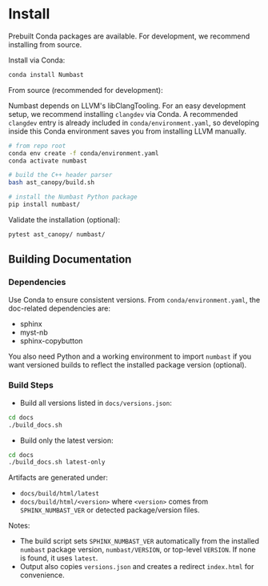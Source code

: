 # Install

Prebuilt Conda packages are available. For development, we recommend installing from source.

Install via Conda:

```bash
conda install Numbast
```

From source (recommended for development):

Numbast depends on LLVM's libClangTooling. For an easy development setup, we recommend installing `clangdev` via Conda. A recommended `clangdev` entry is already included in `conda/environment.yaml`, so developing inside this Conda environment saves you from installing LLVM manually.

```bash
# from repo root
conda env create -f conda/environment.yaml
conda activate numbast

# build the C++ header parser
bash ast_canopy/build.sh

# install the Numbast Python package
pip install numbast/
```

Validate the installation (optional):

```bash
pytest ast_canopy/ numbast/
```

## Building Documentation

### Dependencies

Use Conda to ensure consistent versions. From `conda/environment.yaml`, the doc-related dependencies are:

- sphinx
- myst-nb
- sphinx-copybutton

You also need Python and a working environment to import `numbast` if you want versioned builds to reflect the installed package version (optional).

### Build Steps

- Build all versions listed in `docs/versions.json`:

```bash
cd docs
./build_docs.sh
```

- Build only the latest version:

```bash
cd docs
./build_docs.sh latest-only
```

Artifacts are generated under:
- `docs/build/html/latest`
- `docs/build/html/<version>` where `<version>` comes from `SPHINX_NUMBAST_VER` or detected package/version files.

Notes:
- The build script sets `SPHINX_NUMBAST_VER` automatically from the installed `numbast` package version, `numbast/VERSION`, or top-level `VERSION`. If none is found, it uses `latest`.
- Output also copies `versions.json` and creates a redirect `index.html` for convenience.
